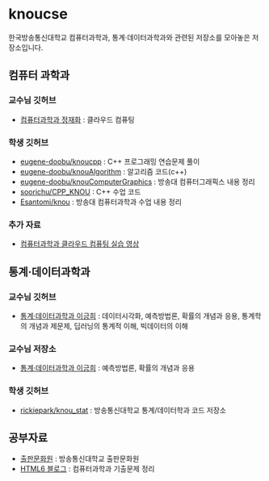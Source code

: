 # knoucse
한국방송통신대학교 컴퓨터과학과, 통계·데이터과학과와 관련된 저장소를 모아놓은 저장소입니다.

## 컴퓨터 과학과

### 교수님 깃허브
- [컴퓨터과학과 정재화](https://github.com/jaehwachung) : 클라우드 컴퓨팅 

### 학생 깃허브
- [eugene-doobu/knoucpp](https://github.com/eugene-doobu/knoucpp) : C++ 프로그래밍 연습문제 풀이
- [eugene-doobu/knouAlgorithm](https://github.com/eugene-doobu/knouAlgorithm) : 알고리즘 코드(c++)
- [eugene-doobu/knouComputerGraphics](https://github.com/eugene-doobu/knouComputerGraphics) : 방송대 컴퓨터그래픽스 내용 정리
- [soorichu/CPP_KNOU](https://github.com/soorichu/CPP_KNOU) : C++ 수업 코드
- [Esantomi/knou](https://github.com/Esantomi/knou) : 방송대 컴퓨터과학과 수업 내용 정리

### 추가 자료

- [컴퓨터과학과 클라우드 컴퓨팅 실습 영상](https://www.youtube.com/watch?v=C8xIKurgRPQ)


## 통계·데이터과학과

### 교수님 깃허브
- [통계·데이터과학과 이긍희](https://github.com/data-better) : 데이터시각화, 예측방법론, 확률의 개념과 응용, 통계학의 개념과 제문제, 딥러닝의 통계적 이해, 빅데이터의 이해

### 교수님 저장소
- [통계·데이터과학과 이긍희](https://www.kaggle.com/dbetter) : 예측방법론, 확률의 개념과 응용

### 학생 깃허브
- [rickiepark/knou_stat](https://github.com/rickiepark/knou_stat) : 방송통신대학교 통계/데이터학과 코드 저장소

## 공부자료
- [출판문화원](https://press.knou.ac.kr/index.do) : 방송통신대학교 출판문화원
- [HTML6 블로그](https://html6.tistory.com/category/%EB%B0%A9%EC%86%A1%ED%86%B5%EC%8B%A0%EB%8C%80%ED%95%99%EA%B5%90) : 컴퓨터과학과 기출문제 정리
